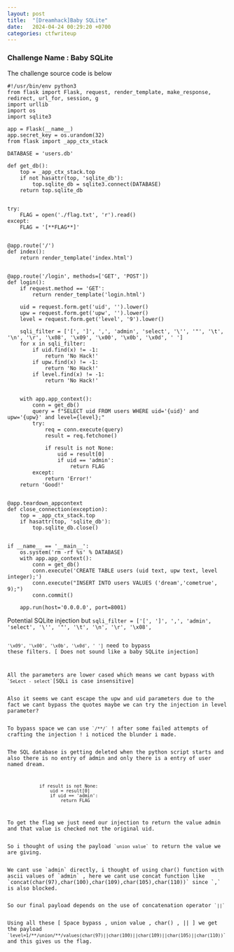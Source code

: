 ```yaml
---
layout: post
title:  "[Dreamhack]Baby SQLite"
date:   2024-04-24 00:29:20 +0700
categories: ctfwriteup
---
```


### Challenge Name : Baby SQLite

<p>The challenge source code is below</p>

```
#!/usr/bin/env python3
from flask import Flask, request, render_template, make_response, redirect, url_for, session, g
import urllib
import os
import sqlite3

app = Flask(__name__)
app.secret_key = os.urandom(32)
from flask import _app_ctx_stack

DATABASE = 'users.db'

def get_db():
    top = _app_ctx_stack.top
    if not hasattr(top, 'sqlite_db'):
        top.sqlite_db = sqlite3.connect(DATABASE)
    return top.sqlite_db


try:
    FLAG = open('./flag.txt', 'r').read()
except:
    FLAG = '[**FLAG**]'


@app.route('/')
def index():
    return render_template('index.html')


@app.route('/login', methods=['GET', 'POST'])
def login():
    if request.method == 'GET':
        return render_template('login.html')

    uid = request.form.get('uid', '').lower()
    upw = request.form.get('upw', '').lower()
    level = request.form.get('level', '9').lower()

    sqli_filter = ['[', ']', ',', 'admin', 'select', '\'', '"', '\t', '\n', '\r', '\x08', '\x09', '\x00', '\x0b', '\x0d', ' ']
    for x in sqli_filter:
        if uid.find(x) != -1:
            return 'No Hack!'
        if upw.find(x) != -1:
            return 'No Hack!'
        if level.find(x) != -1:
            return 'No Hack!'

    
    with app.app_context():
        conn = get_db()
        query = f"SELECT uid FROM users WHERE uid='{uid}' and upw='{upw}' and level={level};"
        try:
            req = conn.execute(query)
            result = req.fetchone()

            if result is not None:
                uid = result[0]
                if uid == 'admin':
                    return FLAG
        except:
            return 'Error!'
    return 'Good!'


@app.teardown_appcontext
def close_connection(exception):
    top = _app_ctx_stack.top
    if hasattr(top, 'sqlite_db'):
        top.sqlite_db.close()


if __name__ == '__main__':
    os.system('rm -rf %s' % DATABASE)
    with app.app_context():
        conn = get_db()
        conn.execute('CREATE TABLE users (uid text, upw text, level integer);')
        conn.execute("INSERT INTO users VALUES ('dream','cometrue', 9);")
        conn.commit()

    app.run(host='0.0.0.0', port=8001)

```

<p>Potential SQLite injection but <code>sqli_filter = ['[', ']', ',', 'admin', 'select', '\'', '"', '\t', '\n', '\r', '\x08', 

<code>'\x09', '\x00', '\x0b', '\x0d', ' ']</code> need to bypass these filters. [ Does not sound like a baby SQLite injection]

<p>All the parameters are lower cased which means we cant bypass with <code>`SeLect - select`</code>[SQLi is case insensitive]

<p>Also it seems we cant escape the upw and uid parameters due to the fact we cant bypass the quotes maybe we can try the injection in level parameter?

<p>To bypass space we can use <code>`/**/`</code> ! after some failed attempts of crafting the injection ! i noticed the blunder i made.

<p>The SQL database is getting deleted when the python script starts and also there is no entry of admin and only there is a entry of user named dream.

```

            if result is not None:
                uid = result[0]
                if uid == 'admin':
                    return FLAG
```

<p>To get the flag we just need our injection to return the value admin and that value is checked not the original uid.

<p>So i thought of using the payload <code>`union value`</code> to return the value we are giving.

<p>We cant use `admin` directly, i thought of using char() function with ascii values of `admin` , here we cant use concat function like `concat(char(97),char(100),char(109),char(105),char(110))` since `,` is also blocked.

<p>So our final payload depends on the use of concatenation operator <code>`||`</code>

<p>Using all these [ Space bypass , union value , char() , || ] we get the payload <code>`level=1/**/union/**/values(char(97)||char(100)||char(109)||char(105)||char(110))`</code> and this gives us the flag.


